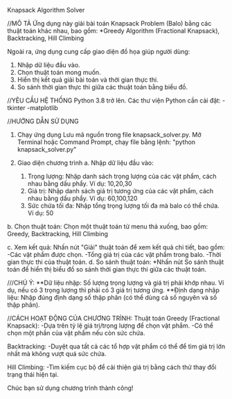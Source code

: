 Knapsack Algorithm Solver

//MÔ TẢ
Ứng dụng này giải bài toán Knapsack Problem (Balo) bằng các thuật toán khác nhau, bao gồm:
*Greedy Algorithm (Fractional Knapsack), Backtracking, Hill Climbing

Ngoài ra, ứng dụng cung cấp giao diện đồ họa giúp người dùng:

1. Nhập dữ liệu đầu vào.
2. Chọn thuật toán mong muốn.
3. Hiển thị kết quả giải bài toán và thời gian thực thi.
4. So sánh thời gian thực thi giữa các thuật toán bằng biểu đồ.

//YÊU CẦU HỆ THỐNG
Python 3.8 trở lên.
Các thư viện Python cần cài đặt:
  -tkinter
  -matplotlib

//HƯỚNG DẪN SỬ DỤNG
1. Chạy ứng dụng
  Lưu mã nguồn trong file knapsack_solver.py.
  Mở Terminal hoặc Command Prompt, chạy file bằng lệnh:
      "python knapsack_solver.py"

2. Giao diện chương trình
  a. Nhập dữ liệu đầu vào:
   1. Trọng lượng: Nhập danh sách trọng lượng của các vật phẩm, cách nhau bằng dấu phẩy.
      Ví dụ: 10,20,30
   2. Giá trị: Nhập danh sách giá trị tương ứng của các vật phẩm, cách nhau bằng dấu phẩy.
      Ví dụ: 60,100,120
   3. Sức chứa tối đa: Nhập tổng trọng lượng tối đa mà balo có thể chứa.
      Ví dụ: 50
   
  b. Chọn thuật toán:
Chọn một thuật toán từ menu thả xuống, bao gồm: Greedy, Backtracking, Hill Climbing

  c. Xem kết quả:
Nhấn nút "Giải" thuật toán để xem kết quả chi tiết, bao gồm:
    -Các vật phẩm được chọn.
    -Tổng giá trị của các vật phẩm trong balo.
    -Thời gian thực thi của thuật toán.
  d. So sánh thuật toán:
*Nhấn nút So sánh thuật toán để hiển thị biểu đồ so sánh thời gian thực thi giữa các thuật toán.


///CHÚ Ý:
**Dữ liệu nhập: Số lượng trọng lượng và giá trị phải khớp nhau. Ví dụ, nếu có 3 trọng lượng thì phải có 3 giá trị tương ứng.
**Định dạng nhập liệu: Nhập đúng định dạng số thập phân (có thể dùng cả số nguyên và số thập phân).

//CÁCH HOẠT ĐỘNG CỦA CHƯƠNG TRÌNH:
Thuật toán
Greedy (Fractional Knapsack):
    -Dựa trên tỷ lệ giá trị/trọng lượng để chọn vật phẩm.
    -Có thể chọn một phần của vật phẩm nếu còn sức chứa.

Backtracking:
    -Duyệt qua tất cả các tổ hợp vật phẩm có thể để tìm giá trị lớn nhất mà không vượt quá sức chứa.

Hill Climbing:
    -Tìm kiếm cục bộ để cải thiện giá trị bằng cách thử thay đổi trạng thái hiện tại.

Chúc bạn sử dụng chương trình thành công!
